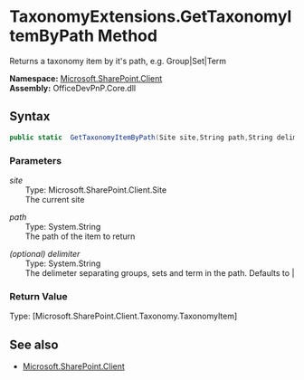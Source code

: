 # TaxonomyExtensions.GetTaxonomyItemByPath Method  
Returns a taxonomy item by it's path, e.g. Group|Set|Term  

**Namespace:** [Microsoft.SharePoint.Client](Microsoft.SharePoint.Client.md)  
**Assembly:** OfficeDevPnP.Core.dll  
## Syntax
```C#
public static  GetTaxonomyItemByPath(Site site,String path,String delimiter)
```
### Parameters
*site*  
&emsp;&emsp;Type: Microsoft.SharePoint.Client.Site  
&emsp;&emsp;The current site  
  
*path*  
&emsp;&emsp;Type: System.String  
&emsp;&emsp;The path of the item to return  
  
*(optional) delimiter*  
&emsp;&emsp;Type: System.String  
&emsp;&emsp;The delimeter separating groups, sets and term in the path. Defaults to |  
  
### Return Value
Type: [Microsoft.SharePoint.Client.Taxonomy.TaxonomyItem]  


## See also
- [Microsoft.SharePoint.Client](Microsoft.SharePoint.Client.md)

